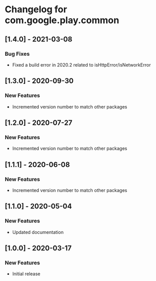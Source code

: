 # Changelog for com.google.play.common

## [1.4.0] - 2021-03-08
### Bug Fixes
 - Fixed a build error in 2020.2 related to isHttpError/isNetworkError

## [1.3.0] - 2020-09-30
### New Features
 - Incremented version number to match other packages

## [1.2.0] - 2020-07-27
### New Features
 - Incremented version number to match other packages

## [1.1.1] - 2020-06-08
### New Features
 - Incremented version number to match other packages

## [1.1.0] - 2020-05-04
### New Features
 - Updated documentation

## [1.0.0] - 2020-03-17
### New Features
 - Initial release

